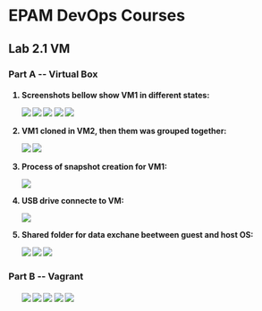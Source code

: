 <h1>EPAM DevOps Courses</h1>
<h2>Lab 2.1 VM</h2>
<h3>Part A -- Virtual Box</h3>
<h4><ol>
<li>Screenshots bellow show VM1 in different states:<p>
<img src=t2.1_vm1_in_running_state.PNG>
<img src=t2.1_vm1_in_paused_state.PNG>
<img src=t2.1_vm1_in_saved_state.PNG>
<img src=t2.1_vm1_in_restart_process.PNG>
<img src=t2.1_vm1_in_stopped_state.PNG>
<li> VM1 cloned in VM2, then them was grouped together:<p>
<img src=t2.1_vm1_was_cloned_in_wm2.PNG>
<img src=t2.1_vm1_was_grouped_with_wm2.PNG>
<li> Process of snapshot creation for VM1:<p>
<img src=t2.1_vm1_snapshot_creation.PNG>
<li> USB drive connecte to VM:<p>
<img src=t2.1_vm1_USB_flash_was_mounted.PNG>
<li> Shared folder for data exchane beetween guest and host OS:<p>
<img src=t2.1_vm_shared_directory_settings.PNG>
<img src=t2.1_vm_shared_directory_host_OS.PNG>
<img src=t2.1_vm_shared_directory_guest_OS.PNG>
</ol></h4>
<h3>Part B -- Vagrant</h3>
<h4><ol>
<img src=t2.1_vagrant_halt.PNG>
<img src=t2.1_vagrant_init.PNG>
<img src=t2.1_vagrant_path.PNG>
<img src=t2.1_vagrant_putty.PNG>
<img src=t2.1_vagrant_up.PNG>
</ol></h4>
